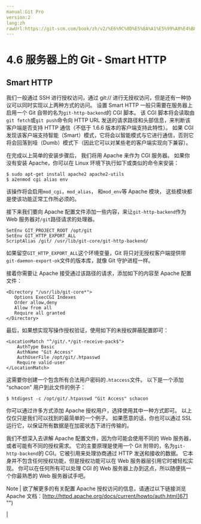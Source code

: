 ```yaml
---
manual:Git Pro
version:2
lang:zh
rawUrl:https://git-scm.com/book/zh/v2/%E6%9C%8D%E5%8A%A1%E5%99%A8%E4%B8%8A%E7%9A%84-Git-Smart-HTTP
---
```



# 4.6 服务器上的 Git - Smart HTTP

## Smart HTTP<a name="_smart_http"></a>


我们一般通过 SSH 进行授权访问，通过 git:// 进行无授权访问，但是还有一种协议可以同时实现以上两种方式的访问。 设置 Smart HTTP 一般只需要在服务器上启用一个 Git 自带的名为`git-http-backend`的 CGI 脚本。 该 CGI 脚本将会读取由`git fetch`或`git push`命令向 HTTP URL 发送的请求路径和头部信息，来判断该客户端是否支持 HTTP 通信（不低于 1.6.6 版本的客户端支持此特性）。 如果 CGI 发现该客户端支持智能（Smart）模式，它将会以智能模式与它进行通信，否则它将会回落到哑（Dumb）模式下（因此它可以对某些老的客户端实现向下兼容）。




在完成以上简单的安装步骤后， 我们将用 Apache 来作为 CGI 服务器。 如果你没有安装 Apache，你可以在 Linux 环境下执行如下或类似的命令来安装：



```
$ sudo apt-get install apache2 apache2-utils
$ a2enmod cgi alias env
```




该操作将会启用`mod_cgi`，`mod_alias`， 和`mod_env`等 Apache 模块， 这些模块都是使该功能正常工作所必须的。




接下来我们要向 Apache 配置文件添加一些内容，来让`git-http-backend`作为 Web 服务器对`/git`路径请求的处理器。



```
SetEnv GIT_PROJECT_ROOT /opt/git
SetEnv GIT_HTTP_EXPORT_ALL
ScriptAlias /git/ /usr/lib/git-core/git-http-backend/
```




如果留空`GIT_HTTP_EXPORT_ALL`这个环境变量，Git 将只对无授权客户端提供带`git-daemon-export-ok`文件的版本库，就像 Git 守护进程一样。




接着你需要让 Apache 接受通过该路径的请求，添加如下的内容至 Apache 配置文件：



```
<Directory "/usr/lib/git-core*">
   Options ExecCGI Indexes
   Order allow,deny
   Allow from all
   Require all granted
</Directory>
```




最后，如果想实现写操作授权验证，使用如下的未授权屏蔽配置即可：



```
<LocationMatch "^/git/.*/git-receive-pack$">
    AuthType Basic
    AuthName "Git Access"
    AuthUserFile /opt/git/.htpasswd
    Require valid-user
</LocationMatch>
```




这需要你创建一个包含所有合法用户密码的`.htaccess`文件。 以下是一个添加 “schacon” 用户到此文件的例子：



```
$ htdigest -c /opt/git/.htpasswd "Git Access" schacon
```




你可以通过许多方式添加 Apache 授权用户，选择使用其中一种方式即可。 以上仅仅只是我们可以找到的最简单的一个例子。 如果愿意的话，你也可以通过 SSL 运行它，以保证所有数据是在加密状态下进行传输的。




我们不想深入去讲解 Apache 配置文件，因为你可能会使用不同的 Web 服务器，或者可能有不同的授权需求。 它的主要原理是使用一个 Git 附带的，名为`git-http-backend`的 CGI。它被引用来处理协商通过 HTTP 发送和接收的数据。 它本身并不包含任何授权功能，但是授权功能可以在 Web 服务器层引用它时被轻松实现。 你可以在任何所有可以处理 CGI 的 Web 服务器上办到这点，所以随便挑一个你最熟悉的 Web 服务器试手吧。



Note | 欲了解更多的有关配置 Apache 授权访问的信息，请通过以下链接浏览 Apache 文档：[http://httpd.apache.org/docs/current/howto/auth.html]671 "") 


|


